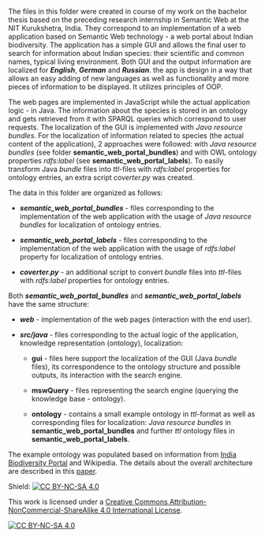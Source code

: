 The files in this folder were created in course of my work on the bachelor thesis based on the
preceding research internship in Semantic Web at the NIT Kurukshetra, India. They correspond to
an implementation of a web application based on Semantic Web technology - a web portal about Indian
biodiversity. The application has a simple GUI and allows the final user to search for information
about Indian species: their scientific and common names, typical living environment. Both GUI and the
output information are localized for ***English***, ***German*** and ***Russian***. the app is design
in a way that allows an easy adding of new languages as well as functionality and more pieces of
information to be displayed. It utilizes principles of OOP.

The web pages are implemented in JavaScript while the actual application logic - in Java.
The information about the species is stored in an ontology and gets retrieved from it with
SPARQL queries which correspond to user requests.
The localization of the GUI is implemented with *Java resource bundles*. For the localization
of information related to species (the actual content of the application), 2 approaches were
followed: with *Java resource bundles* (see folder **semantic_web_portal_bundles**) and with OWL
ontology properties *rdfs:label* (see **semantic_web_portal_labels**). To easily transform Java *bundle*
files into *ttl*-files with *rdfs:label* properties for ontology entries, an extra script *coverter.py*
was created.

The data in this folder are organized as follows:

+ ***semantic_web_portal_bundles*** - files corresponding to the implementation of the web application
                                    with the usage of *Java resource bundles* for localization of
                                    ontology entries.

+ ***semantic_web_portal_labels*** - files corresponding to the implementation of the web application
                                    with the usage of *rdfs:label* property for localization of
                                    ontology entries.
+ ***coverter.py*** - an additional script to convert *bundle* files into *ttl*-files with *rdfs:label*
                    properties for ontology entries.

Both ***semantic_web_portal_bundles*** and ***semantic_web_portal_labels*** have the same structure:

- ***web*** - implementation of the web pages (interaction with the end user).

- ***src/java*** - files corresponding to the actual logic of the application, knowledge representation (ontology),
                  localization:

  - **gui** - files here support the localization of the GUI (Java *bundle* files), its correspondence
                          to the ontology structure and possible outputs, its interaction with the search engine.

  - **mswQuery** - files representing the search engine (querying the knowledge base - ontology).

  - **ontology** - contains a small example ontology in *ttl*-format as well as corresponding files
                                for localization: *Java resource bundles* in **semantic_web_portal_bundles** and
                                further *ttl* ontology files in **semantic_web_portal_labels**.

The example ontology was populated based on information from [India Biodiversity Portal](indiabiodiversity.org) and Wikipedia.
The details about the overall architecture are described in this [paper](https://www.igi-global.com/article/language-agnostic-knowledge-representation-for-a-truly-multilingual-semantic-web/297045).

Shield: [![CC BY-NC-SA 4.0][cc-by-nc-sa-shield]][cc-by-nc-sa]

This work is licensed under a
[Creative Commons Attribution-NonCommercial-ShareAlike 4.0 International License][cc-by-nc-sa].

[![CC BY-NC-SA 4.0][cc-by-nc-sa-image]][cc-by-nc-sa]

[cc-by-nc-sa]: http://creativecommons.org/licenses/by-nc-sa/4.0/
[cc-by-nc-sa-image]: https://licensebuttons.net/l/by-nc-sa/4.0/88x31.png
[cc-by-nc-sa-shield]: https://img.shields.io/badge/License-CC%20BY--NC--SA%204.0-lightgrey.svg
